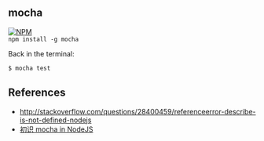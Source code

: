 mocha
---
[![NPM](https://nodei.co/npm/mocha.png?downloads=true&stars=true)](https://www.npmjs.com/package/mocha)  
`npm install -g mocha`  

Back in the terminal:  
```bash
$ mocha test
```

References
---
* http://stackoverflow.com/questions/28400459/referenceerror-describe-is-not-defined-nodejs
* [初识 mocha in NodeJS](https://cnodejs.org/topic/516526766d38277306c7d277)